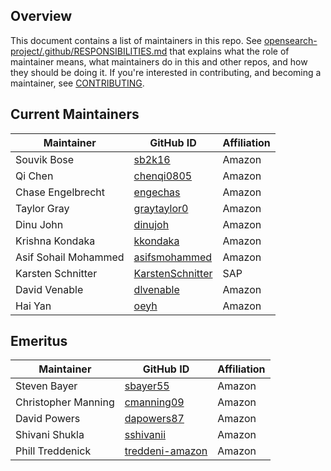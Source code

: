 ## Overview

This document contains a list of maintainers in this repo. See [opensearch-project/.github/RESPONSIBILITIES.md](https://github.com/opensearch-project/.github/blob/main/RESPONSIBILITIES.md#maintainer-responsibilities) that explains what the role of maintainer means, what maintainers do in this and other repos, and how they should be doing it. If you're interested in contributing, and becoming a maintainer, see [CONTRIBUTING](CONTRIBUTING.md).

## Current Maintainers

| Maintainer           | GitHub ID                                                 | Affiliation |
| -------------------- | --------------------------------------------------------- | ----------- |
| Souvik Bose          | [sb2k16](https://github.com/sb2k16)               | Amazon      |
| Qi Chen              | [chenqi0805](https://github.com/chenqi0805)               | Amazon      |
| Chase Engelbrecht    | [engechas](https://github.com/engechas)                   | Amazon      |
| Taylor Gray          | [graytaylor0](https://github.com/graytaylor0)             | Amazon      |
| Dinu John            | [dinujoh](https://github.com/dinujoh)                     | Amazon      |
| Krishna Kondaka      | [kkondaka](https://github.com/kkondaka)                   | Amazon      |
| Asif Sohail Mohammed | [asifsmohammed](https://github.com/asifsmohammed)         | Amazon      |
| Karsten Schnitter    | [KarstenSchnitter](https://github.com/KarstenSchnitter)   | SAP         |
| David Venable        | [dlvenable](https://github.com/dlvenable)                 | Amazon      |
| Hai Yan              | [oeyh](https://github.com/oeyh)                           | Amazon      |


## Emeritus

| Maintainer           | GitHub ID                                             | Affiliation |
| -------------------- | ----------------------------------------------------- | ----------- |
| Steven Bayer         | [sbayer55](https://github.com/sbayer55)               | Amazon      |
| Christopher Manning  | [cmanning09](https://github.com/cmanning09)           | Amazon      |
| David Powers         | [dapowers87](https://github.com/dapowers87)           | Amazon      |
| Shivani Shukla       | [sshivanii](https://github.com/sshivanii)             | Amazon      |
| Phill Treddenick     | [treddeni-amazon](https://github.com/treddeni-amazon) | Amazon      |
